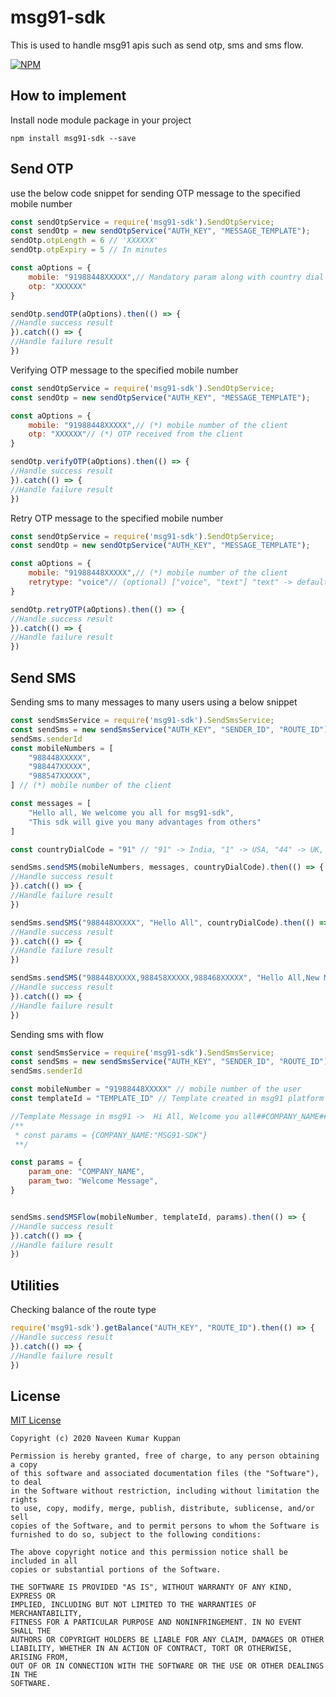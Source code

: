 # msg91-sdk
This is used to handle msg91 apis such as send otp, sms and sms flow.

[![NPM](https://nodei.co/npm/msg91-sdk.png)](https://nodei.co/npm/msg91-sdk/)

## How to implement 

Install node module package in your project

```npm
npm install msg91-sdk --save
```

## Send OTP 

use the below code snippet for sending OTP message to the specified mobile number 

```javascript
const sendOtpService = require('msg91-sdk').SendOtpService;
const sendOtp = new sendOtpService("AUTH_KEY", "MESSAGE_TEMPLATE");
sendOtp.otpLength = 6 // 'XXXXXX'
sendOtp.otpExpiry = 5 // In minutes

const aOptions = {
    mobile: "91988448XXXXX",// Mandatory param along with country dial code
    otp: "XXXXXX"
}

sendOtp.sendOTP(aOptions).then(() => {
//Handle success result
}).catch(() => {
//Handle failure result
})
```
Verifying OTP message to the specified mobile number

```javascript
const sendOtpService = require('msg91-sdk').SendOtpService;
const sendOtp = new sendOtpService("AUTH_KEY", "MESSAGE_TEMPLATE");

const aOptions = {
    mobile: "91988448XXXXX",// (*) mobile number of the client
    otp: "XXXXXX"// (*) OTP received from the client
}

sendOtp.verifyOTP(aOptions).then(() => {
//Handle success result
}).catch(() => {
//Handle failure result
})
```
Retry OTP message to the specified mobile number

```javascript
const sendOtpService = require('msg91-sdk').SendOtpService;
const sendOtp = new sendOtpService("AUTH_KEY", "MESSAGE_TEMPLATE");

const aOptions = {
    mobile: "91988448XXXXX",// (*) mobile number of the client
    retrytype: "voice"// (optional) ["voice", "text"] "text" -> default one
}

sendOtp.retryOTP(aOptions).then(() => {
//Handle success result
}).catch(() => {
//Handle failure result
})
```

## Send SMS

Sending sms to many messages to many users using a below snippet 

```javascript
const sendSmsService = require('msg91-sdk').SendSmsService;
const sendSms = new sendSmsService("AUTH_KEY", "SENDER_ID", "ROUTE_ID");
sendSms.senderId
const mobileNumbers = [
    "988448XXXXX",
    "988447XXXXX",
    "988547XXXXX",
] // (*) mobile number of the client

const messages = [
    "Hello all, We welcome you all for msg91-sdk",
    "This sdk will give you many advantages from others"
]

const countryDialCode = "91" // "91" -> India, "1" -> USA, "44" -> UK, etc

sendSms.sendSMS(mobileNumbers, messages, countryDialCode).then(() => {
//Handle success result
}).catch(() => {
//Handle failure result
})

sendSms.sendSMS("988448XXXXX", "Hello All", countryDialCode).then(() => {
//Handle success result
}).catch(() => {
//Handle failure result
})

sendSms.sendSMS("988448XXXXX,988458XXXXX,988468XXXXX", "Hello All,New Message", countryDialCode).then(() => {
//Handle success result
}).catch(() => {
//Handle failure result
})
```

Sending sms with flow 

```javascript
const sendSmsService = require('msg91-sdk').SendSmsService;
const sendSms = new sendSmsService("AUTH_KEY", "SENDER_ID", "ROUTE_ID");
sendSms.senderId

const mobileNumber = "91988448XXXXX" // mobile number of the user
const templateId = "TEMPLATE_ID" // Template created in msg91 platform 

//Template Message in msg91 ->  Hi All, Welcome you all##COMPANY_NAME## 
/**
 * const params = {COMPANY_NAME:"MSG91-SDK"}
 **/

const params = {
    param_one: "COMPANY_NAME",
    param_two: "Welcome Message",
}


sendSms.sendSMSFlow(mobileNumber, templateId, params).then(() => {
//Handle success result
}).catch(() => {
//Handle failure result
})
```
 
 ## Utilities
 
 Checking balance of the route type

```javascript
require('msg91-sdk').getBalance("AUTH_KEY", "ROUTE_ID").then(() => {
//Handle success result
}).catch(() => {
//Handle failure result
})
```

## License
[MIT License](https://opensource.org/licenses/MIT)
```licsene
Copyright (c) 2020 Naveen Kumar Kuppan

Permission is hereby granted, free of charge, to any person obtaining a copy
of this software and associated documentation files (the "Software"), to deal
in the Software without restriction, including without limitation the rights
to use, copy, modify, merge, publish, distribute, sublicense, and/or sell
copies of the Software, and to permit persons to whom the Software is
furnished to do so, subject to the following conditions:

The above copyright notice and this permission notice shall be included in all
copies or substantial portions of the Software.

THE SOFTWARE IS PROVIDED "AS IS", WITHOUT WARRANTY OF ANY KIND, EXPRESS OR
IMPLIED, INCLUDING BUT NOT LIMITED TO THE WARRANTIES OF MERCHANTABILITY,
FITNESS FOR A PARTICULAR PURPOSE AND NONINFRINGEMENT. IN NO EVENT SHALL THE
AUTHORS OR COPYRIGHT HOLDERS BE LIABLE FOR ANY CLAIM, DAMAGES OR OTHER
LIABILITY, WHETHER IN AN ACTION OF CONTRACT, TORT OR OTHERWISE, ARISING FROM,
OUT OF OR IN CONNECTION WITH THE SOFTWARE OR THE USE OR OTHER DEALINGS IN THE
SOFTWARE.
```


